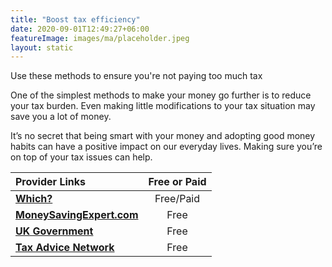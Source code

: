 ```yaml
---
title: "Boost tax efficiency"
date: 2020-09-01T12:49:27+06:00
featureImage: images/ma/placeholder.jpeg
layout: static
---
```


Use these methods to ensure you're not paying too much tax

One of the simplest methods to make your money go further is to reduce your tax burden. Even making little modifications to your tax situation may save you a lot of money.

It’s no secret that being smart with your money and adopting good money habits can have a positive impact on our everyday lives. Making sure you’re on top of your tax issues can help.

| Provider Links      | Free or Paid  |  
| :-----------          | :--------------:      |  
| [**Which?**](https://www.which.co.uk/money/tax/saving-on-tax/35-ways-to-save-on-tax-a18nb3s9144f) | Free/Paid | 
| [**MoneySavingExpert.com**](https://www.moneysavingexpert.com/banking/tax-rates/) | Free | 
| [**UK Government**](https://www.gov.uk/self-assessment-tax-returns) | Free | 
| [**Tax Advice Network**](https://www.taxadvicenetwork.co.uk/find-an-adviser/) | Free | 
  

<br/><br/>






